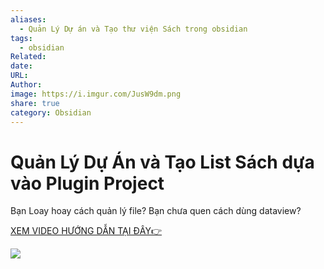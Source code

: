 ```yaml
---
aliases:
  - Quản Lý Dự án và Tạo thư viện Sách trong obsidian
tags:
  - obsidian
Related: 
date: 
URL: 
Author: 
image: https://i.imgur.com/JusW9dm.png
share: true
category: Obsidian
---
```

# Quản Lý Dự Án và Tạo List Sách dựa vào Plugin Project

Bạn Loay hoay cách quản lý file?
Bạn chưa quen cách dùng dataview?



 [XEM VIDEO HƯỚNG DẪN TẠI ĐÂY👉](https://youtu.be/cft8PzufKsI)


![](https://i.imgur.com/JusW9dm.png)

